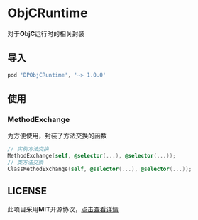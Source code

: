 # ObjCRuntime

对于**ObjC**运行时的相关封装

## 导入

```ruby
pod 'DPObjCRuntime', '~> 1.0.0'
```



## 使用

### MethodExchange

为方便使用，封装了方法交换的函数

```objective-c
// 实例方法交换
MethodExchange(self, @selector(...), @selector(...));
// 类方法交换
ClassMethodExchange(self, @selector(...), @selector(...));
```



## LICENSE

此项目采用**MIT**开源协议，[点击查看详情](LICENSE)

